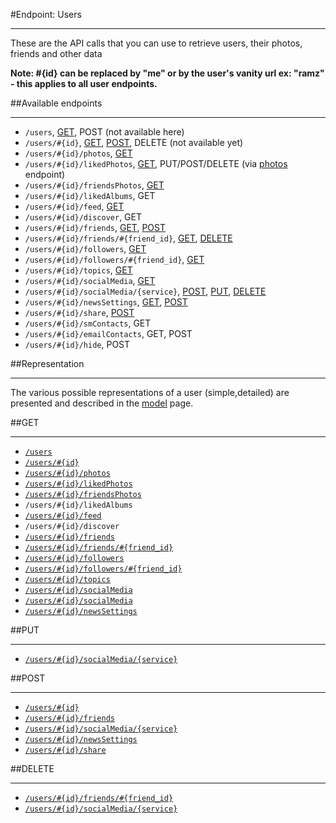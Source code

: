 #Endpoint: Users
***

These are the API calls that you can use to retrieve users, their photos, friends and other data

**Note: #{id} can be replaced by "me" or by the user's vanity url ex: "ramz" - this applies to all user endpoints.**

##Available endpoints
***

* `/users`, [GET](users/GET_users.md), POST (not available here)
* `/users/#{id}`, [GET](users/GET_users_id.md), [POST](users/POST_users_id.md), DELETE (not available yet)
* `/users/#{id}/photos`, [GET](users/GET_users_id_photos.md)
* `/users/#{id}/likedPhotos`, [GET](users/GET_users_id_likedPhotos.md), PUT/POST/DELETE (via [photos](https://github.com/eyeem/API/blob/master/endpoints/photos.md) endpoint)
* `/users/#{id}/friendsPhotos`, [GET](users/GET_users_id_friendsPhotos.md)
* `/users/#{id}/likedAlbums`, GET
* `/users/#{id}/feed`, [GET](users/GET_users_id_feed.md)
* `/users/#{id}/discover`, GET
* `/users/#{id}/friends`, [GET](users/GET_users_id_friends.md), [POST](users/POST_users_id_friends.md)
* `/users/#{id}/friends/#{friend_id}`, [GET](users/GET_users_id_friends_id.md),  [DELETE](users/DELETE_users_id_friends_id.md)
* `/users/#{id}/followers`, [GET](users/GET_users_id_followers.md)
* `/users/#{id}/followers/#{friend_id}`, [GET](users/GET_users_id_followers_id.md)
* `/users/#{id}/topics`, [GET](users/GET_users_id_topics.md)
* `/users/#{id}/socialMedia`, [GET](users/GET_users_id_socialMedia.md)
* `/users/#{id}/socialMedia/{service}`, [POST](users/POST_users_id_socialMedia_service.md), [PUT](users/PUT_users_id_socialMedia_service.md), [DELETE](users/DELETE_users_id_socialMedia_service.md)
* `/users/#{id}/newsSettings`, [GET](users/GET_users_id_newsSettings.md), [POST](users/POST_users_id_newsSettings.md)
* `/users/#{id}/share`, [POST](users/POST_users_id_share.md)
* `/users/#{id}/smContacts`, GET
* `/users/#{id}/emailContacts`, GET, POST
* `/users/#{id}/hide`, POST

##Representation
***

The various possible representations of a user (simple,detailed) are presented and described in the [model](../resources/model.md) page.



##GET
***

* [`/users`](users/GET_users.md)
* [`/users/#{id}`](users/GET_users_id.md)
* [`/users/#{id}/photos`](users/GET_users_id_photos.md)
* [`/users/#{id}/likedPhotos`](users/GET_users_id_photos.md)
* [`/users/#{id}/friendsPhotos`](users/GET_users_id_friendsPhotos.md)
* `/users/#{id}/likedAlbums`
* [`/users/#{id}/feed`](users/GET_users_id_feed.md)
* `/users/#{id}/discover`
* [`/users/#{id}/friends`](users/GET_users_id_friend.md) 
* [`/users/#{id}/friends/#{friend_id}`](users/GET_users_id_friends_id.md) 
* [`/users/#{id}/followers`](users/GET_users_id_followers.md) 
* [`/users/#{id}/followers/#{friend_id}`](users/GET_users_id_followers_id.md) 
* [`/users/#{id}/topics`](users/GET_users_id_topics.md) 
* [`/users/#{id}/socialMedia`](users/GET_users_id_socialMedia.md) 
* [`/users/#{id}/socialMedia`](users/GET_users_id_socialMedia.md) 
* [`/users/#{id}/newsSettings`](users/GET_users_id_newsSettings.md) 


##PUT
***

* [`/users/#{id}/socialMedia/{service}`](users/PUT_users_id_socialMedia_service.md)

##POST
***

* [`/users/#{id}`](users/POST_users_id.md)
* [`/users/#{id}/friends`](users/POST_users_id_friend.md) 
* [`/users/#{id}/socialMedia/{service}`](users/POST_users_id_socialMedia_service.md) 
* [`/users/#{id}/newsSettings`](users/POST_users_id_newsSettings.md) 
* [`/users/#{id}/share`](users/POST_users_id_share.md) 

##DELETE
***

* [`/users/#{id}/friends/#{friend_id}`](users/DELETE_users_id_friends_id.md) 
* [`/users/#{id}/socialMedia/{service}`](users/DELETE_users_id_socialMedia_service.md) 